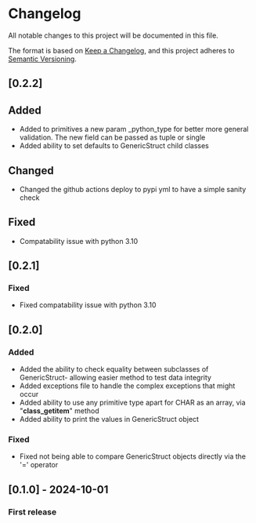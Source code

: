 # Changelog

All notable changes to this project will be documented in this file.

The format is based on [Keep a Changelog](https://keepachangelog.com/en/1.1.0/),
and this project adheres to [Semantic Versioning](https://semver.org/spec/v2.0.0.html).

## [0.2.2]

## Added

- Added to primitives a new param _python_type for better more general validation. The new field can be passed as tuple
  or single
- Added ability to set defaults to GenericStruct child classes 

## Changed
- Changed the github actions deploy to pypi yml to have a simple sanity check

## Fixed
- Compatability issue with python 3.10

## [0.2.1]

### Fixed

- Fixed compatability issue with python 3.10

## [0.2.0]

### Added

- Added the ability to check equality between subclasses of GenericStruct- allowing easier method to test data integrity
- Added exceptions file to handle the complex exceptions that might occur
- Added ability to use any primitive type apart for CHAR as an array, via "__class_getitem__" method
- Added ability to print the values in GenericStruct object

### Fixed

- Fixed not being able to compare GenericStruct objects directly via the '=' operator

## [0.1.0] - 2024-10-01

### First release
